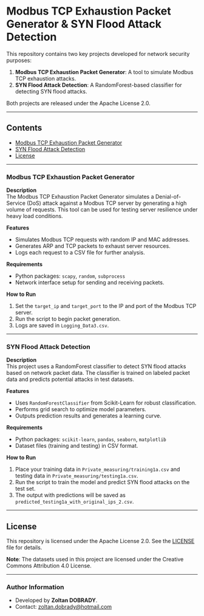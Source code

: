 # Modbus TCP Exhaustion Packet Generator & SYN Flood Attack Detection

This repository contains two key projects developed for network security purposes:

1. **Modbus TCP Exhaustion Packet Generator**: A tool to simulate Modbus TCP exhaustion attacks.
2. **SYN Flood Attack Detection**: A RandomForest-based classifier for detecting SYN flood attacks.

Both projects are released under the Apache License 2.0.

---

## Contents

- [Modbus TCP Exhaustion Packet Generator](#modbus-tcp-exhaustion-packet-generator)
- [SYN Flood Attack Detection](#syn-flood-attack-detection)
- [License](#license)

---

### Modbus TCP Exhaustion Packet Generator

**Description**  
The Modbus TCP Exhaustion Packet Generator simulates a Denial-of-Service (DoS) attack against a Modbus TCP server by generating a high volume of requests. This tool can be used for testing server resilience under heavy load conditions.

**Features**
- Simulates Modbus TCP requests with random IP and MAC addresses.
- Generates ARP and TCP packets to exhaust server resources.
- Logs each request to a CSV file for further analysis.

**Requirements**
- Python packages: `scapy`, `random`, `subprocess`
- Network interface setup for sending and receiving packets.

**How to Run**
1. Set the `target_ip` and `target_port` to the IP and port of the Modbus TCP server.
2. Run the script to begin packet generation.
3. Logs are saved in `Logging_Data3.csv`.

---

### SYN Flood Attack Detection

**Description**  
This project uses a RandomForest classifier to detect SYN flood attacks based on network packet data. The classifier is trained on labeled packet data and predicts potential attacks in test datasets.

**Features**
- Uses `RandomForestClassifier` from Scikit-Learn for robust classification.
- Performs grid search to optimize model parameters.
- Outputs prediction results and generates a learning curve.

**Requirements**
- Python packages: `scikit-learn`, `pandas`, `seaborn`, `matplotlib`
- Dataset files (training and testing) in CSV format.

**How to Run**
1. Place your training data in `Private_measuring/training1a.csv` and testing data in `Private_measuring/testing1a.csv`.
2. Run the script to train the model and predict SYN flood attacks on the test set.
3. The output with predictions will be saved as `predicted_testing1a_with_original_ips_2.csv`.

---

## License

This repository is licensed under the Apache License 2.0. See the [LICENSE](./LICENSE) file for details.

**Note**: The datasets used in this project are licensed under the Creative Commons Attribution 4.0 License.

---

### Author Information
- Developed by **Zoltan DOBRADY**.
- Contact: [zoltan.dobrady@hotmail.com](mailto:zoltan.dobrady@hotmail.com)

